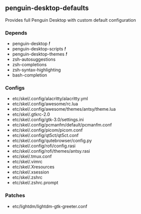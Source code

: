 ## penguin-desktop-defaults

Provides full Penguin Desktop with custom default configuration

### Depends
* penguin-desktop ***!***
* penguin-desktop-scripts ***!***
* penguin-desktop-themes ***!***
* zsh-autosuggestions
* zsh-completions
* zsh-syntax-highlighting
* bash-completion

### Configs
* etc/skel/.config/alacritty/alacritty.yml
* etc/skel/.config/awesome/rc.lua
* etc/skel/.config/awesome/themes/antsy/theme.lua
* etc/skel/.gtkrc-2.0
* etc/skel/.config/gtk-3.0/settings.ini
* etc/skel/.config/pcmanfm/default/pcmanfm.conf
* etc/skel/.config/picom/picom.conf
* etc/skel/.config/qt5ct/qt5ct.conf
* etc/skel/.config/qutebrowser/config.py
* etc/skel/.config/rofi/config.rasi
* etc/skel/.config/rofi/themes/antsy.rasi
* etc/skel/.tmux.conf
* etc/skel/.vimrc
* etc/skel/.Xresources
* etc/skel/.xsession
* etc/skel/.zshrc
* etc/skel/.zshrc.prompt

### Patches
* etc/lightdm/lightdm-gtk-greeter.conf

